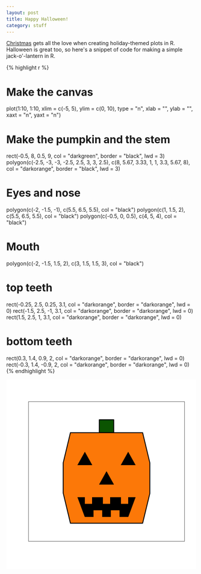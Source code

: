 ```yaml
---
layout: post
title: Happy Halloween!
category: stuff
---
```


[Christmas](http://simplystatistics.org/2012/12/24/make-a-christmas-tree-in-r-with-random-ornamentspresents/) gets all the love when creating holiday-themed plots in R. Halloween is great too, so here's a snippet of code for making a simple jack-o'-lantern in R.


{% highlight r %}
# Make the canvas
plot(1:10, 1:10, xlim = c(-5, 5), ylim = c(0, 10),
     type = "n", xlab = "", ylab = "", xaxt = "n", yaxt = "n")

# Make the pumpkin and the stem
rect(-0.5, 8, 0.5, 9, col = "darkgreen", border = "black", lwd = 3)
polygon(c(-2.5, -3, -3, -2.5, 2.5, 3, 3, 2.5),
        c(8, 5.67, 3.33, 1, 1, 3.3, 5.67, 8),
        col = "darkorange", border = "black", lwd = 3)

# Eyes and nose
polygon(c(-2, -1.5, -1), c(5.5, 6.5, 5.5), col = "black")
polygon(c(1, 1.5, 2), c(5.5, 6.5, 5.5), col = "black")
polygon(c(-0.5, 0, 0.5), c(4, 5, 4), col = "black")

# Mouth
polygon(c(-2, -1.5, 1.5,  2), c(3, 1.5, 1.5, 3), col = "black")

# top teeth
rect(-0.25, 2.5, 0.25, 3.1,
     col = "darkorange",
     border = "darkorange",
     lwd = 0)
rect(-1.5, 2.5, -1, 3.1,
     col = "darkorange",
     border = "darkorange",
     lwd = 0)
rect(1.5, 2.5, 1, 3.1,
     col = "darkorange",
     border = "darkorange",
     lwd = 0)

# bottom teeth
rect(0.3, 1.4, 0.9, 2,
     col = "darkorange",
     border = "darkorange",
     lwd = 0)
rect(-0.3, 1.4, -0.9, 2,
     col = "darkorange",
     border = "darkorange",
     lwd = 0)
{% endhighlight %}

![center](/figs/2014-10-31-happy-halloween/unnamed-chunk-1-1.png)


